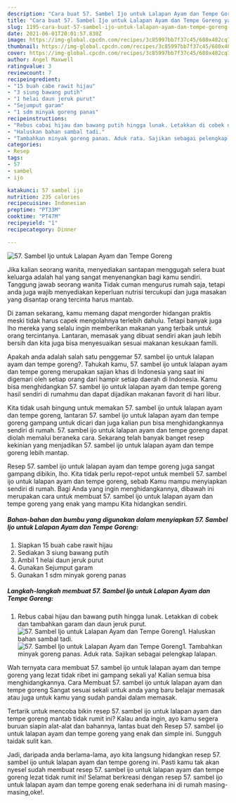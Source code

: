 ```yaml
---
description: "Cara buat 57. Sambel Ijo untuk Lalapan Ayam dan Tempe Goreng yang enak dan Mudah Dibuat"
title: "Cara buat 57. Sambel Ijo untuk Lalapan Ayam dan Tempe Goreng yang enak dan Mudah Dibuat"
slug: 1195-cara-buat-57-sambel-ijo-untuk-lalapan-ayam-dan-tempe-goreng-yang-enak-dan-mudah-dibuat
date: 2021-06-01T20:01:57.830Z
image: https://img-global.cpcdn.com/recipes/3c85997bb7f37c45/680x482cq70/57-sambel-ijo-untuk-lalapan-ayam-dan-tempe-goreng-foto-resep-utama.jpg
thumbnail: https://img-global.cpcdn.com/recipes/3c85997bb7f37c45/680x482cq70/57-sambel-ijo-untuk-lalapan-ayam-dan-tempe-goreng-foto-resep-utama.jpg
cover: https://img-global.cpcdn.com/recipes/3c85997bb7f37c45/680x482cq70/57-sambel-ijo-untuk-lalapan-ayam-dan-tempe-goreng-foto-resep-utama.jpg
author: Angel Maxwell
ratingvalue: 3
reviewcount: 7
recipeingredient:
- "15 buah cabe rawit hijau"
- "3 siung bawang putih"
- "1 helai daun jeruk purut"
- "Sejumput garam"
- "1 sdm minyak goreng panas"
recipeinstructions:
- "Rebus cabai hijau dan bawang putih hingga lunak. Letakkan di cobek dan tambahkan garam dan daun jeruk purut."
- "Haluskan bahan sambal tadi."
- "Tambahkan minyak goreng panas. Aduk rata. Sajikan sebagai pelengkap lalapan."
categories:
- Resep
tags:
- 57
- sambel
- ijo

katakunci: 57 sambel ijo 
nutrition: 235 calories
recipecuisine: Indonesian
preptime: "PT33M"
cooktime: "PT47M"
recipeyield: "1"
recipecategory: Dinner

---
```



![57. Sambel Ijo untuk Lalapan Ayam dan Tempe Goreng](https://img-global.cpcdn.com/recipes/3c85997bb7f37c45/680x482cq70/57-sambel-ijo-untuk-lalapan-ayam-dan-tempe-goreng-foto-resep-utama.jpg)

Jika kalian seorang wanita, menyediakan santapan menggugah selera buat keluarga adalah hal yang sangat menyenangkan bagi kamu sendiri. Tanggung jawab seorang  wanita Tidak cuman mengurus rumah saja, tetapi anda juga wajib menyediakan keperluan nutrisi tercukupi dan juga masakan yang disantap orang tercinta harus mantab.

Di zaman  sekarang, kamu memang dapat mengorder hidangan praktis meski tidak harus capek mengolahnya terlebih dahulu. Tetapi banyak juga lho mereka yang selalu ingin memberikan makanan yang terbaik untuk orang tercintanya. Lantaran, memasak yang dibuat sendiri akan jauh lebih bersih dan kita juga bisa menyesuaikan sesuai makanan kesukaan famili. 



Apakah anda adalah salah satu penggemar 57. sambel ijo untuk lalapan ayam dan tempe goreng?. Tahukah kamu, 57. sambel ijo untuk lalapan ayam dan tempe goreng merupakan sajian khas di Indonesia yang saat ini digemari oleh setiap orang dari hampir setiap daerah di Indonesia. Kamu bisa menghidangkan 57. sambel ijo untuk lalapan ayam dan tempe goreng hasil sendiri di rumahmu dan dapat dijadikan makanan favorit di hari libur.

Kita tidak usah bingung untuk memakan 57. sambel ijo untuk lalapan ayam dan tempe goreng, lantaran 57. sambel ijo untuk lalapan ayam dan tempe goreng gampang untuk dicari dan juga kalian pun bisa menghidangkannya sendiri di rumah. 57. sambel ijo untuk lalapan ayam dan tempe goreng dapat diolah memalui beraneka cara. Sekarang telah banyak banget resep kekinian yang menjadikan 57. sambel ijo untuk lalapan ayam dan tempe goreng lebih mantap.

Resep 57. sambel ijo untuk lalapan ayam dan tempe goreng juga sangat gampang dibikin, lho. Kita tidak perlu repot-repot untuk membeli 57. sambel ijo untuk lalapan ayam dan tempe goreng, sebab Kamu mampu menyiapkan sendiri di rumah. Bagi Anda yang ingin menghidangkannya, dibawah ini merupakan cara untuk membuat 57. sambel ijo untuk lalapan ayam dan tempe goreng yang enak yang mampu Kita hidangkan sendiri.

<!--inarticleads1-->

##### Bahan-bahan dan bumbu yang digunakan dalam menyiapkan 57. Sambel Ijo untuk Lalapan Ayam dan Tempe Goreng:

1. Siapkan 15 buah cabe rawit hijau
1. Sediakan 3 siung bawang putih
1. Ambil 1 helai daun jeruk purut
1. Gunakan Sejumput garam
1. Gunakan 1 sdm minyak goreng panas




<!--inarticleads2-->

##### Langkah-langkah membuat 57. Sambel Ijo untuk Lalapan Ayam dan Tempe Goreng:

1. Rebus cabai hijau dan bawang putih hingga lunak. Letakkan di cobek dan tambahkan garam dan daun jeruk purut.
<img src="https://img-global.cpcdn.com/steps/700ef2f0b4622bb6/160x128cq70/57-sambel-ijo-untuk-lalapan-ayam-dan-tempe-goreng-langkah-memasak-1-foto.jpg" alt="57. Sambel Ijo untuk Lalapan Ayam dan Tempe Goreng">1. Haluskan bahan sambal tadi.
<img src="https://img-global.cpcdn.com/steps/8c1a9d3d9490d771/160x128cq70/57-sambel-ijo-untuk-lalapan-ayam-dan-tempe-goreng-langkah-memasak-2-foto.jpg" alt="57. Sambel Ijo untuk Lalapan Ayam dan Tempe Goreng">1. Tambahkan minyak goreng panas. Aduk rata. Sajikan sebagai pelengkap lalapan.




Wah ternyata cara membuat 57. sambel ijo untuk lalapan ayam dan tempe goreng yang lezat tidak ribet ini gampang sekali ya! Kalian semua bisa menghidangkannya. Cara Membuat 57. sambel ijo untuk lalapan ayam dan tempe goreng Sangat sesuai sekali untuk anda yang baru belajar memasak atau juga untuk kamu yang sudah pandai dalam memasak.

Tertarik untuk mencoba bikin resep 57. sambel ijo untuk lalapan ayam dan tempe goreng mantab tidak rumit ini? Kalau anda ingin, ayo kamu segera buruan siapin alat-alat dan bahannya, lantas buat deh Resep 57. sambel ijo untuk lalapan ayam dan tempe goreng yang enak dan simple ini. Sungguh taidak sulit kan. 

Jadi, daripada anda berlama-lama, ayo kita langsung hidangkan resep 57. sambel ijo untuk lalapan ayam dan tempe goreng ini. Pasti kamu tak akan nyesel sudah membuat resep 57. sambel ijo untuk lalapan ayam dan tempe goreng lezat tidak rumit ini! Selamat berkreasi dengan resep 57. sambel ijo untuk lalapan ayam dan tempe goreng enak sederhana ini di rumah masing-masing,oke!.

